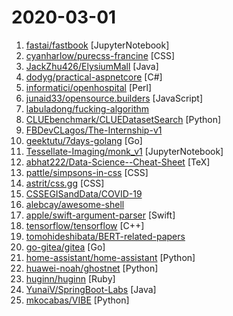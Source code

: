 # 2020-03-01

1. [fastai/fastbook](https://github.com/fastai/fastbook "Draft of the fastai book") [JupyterNotebook]
2. [cyanharlow/purecss-francine](https://github.com/cyanharlow/purecss-francine "HTML/CSS drawing in the style of an 18th-century oil painting. Hand-coded entirely in HTML & CSS.") [CSS]
3. [JackZhu426/ElysiumMall](https://github.com/JackZhu426/ElysiumMall "My Own Online Mall Project Using SpringBoot") [Java]
4. [dodyg/practical-aspnetcore](https://github.com/dodyg/practical-aspnetcore "Practical samples of aspnet core 2.1, 2.2, 3.0 and 3.1 projects you can use. Readme contains explanations on all projects.") [C#]
5. [informatici/openhospital](https://github.com/informatici/openhospital "Open Hospital is a free and open source software for healthcare data management. This repository is used to build its portable releases.") [Perl]
6. [junaid33/opensource.builders](https://github.com/junaid33/opensource.builders "Find open-source alternatives") [JavaScript]
7. [labuladong/fucking-algorithm](https://github.com/labuladong/fucking-algorithm "手把手撕LeetCode题目，扒各种算法套路的裤子，not only how，but also why. English version supported!") 
8. [CLUEbenchmark/CLUEDatasetSearch](https://github.com/CLUEbenchmark/CLUEDatasetSearch "搜索所有中文NLP数据集，附常用英文NLP数据集") [Python]
9. [FBDevCLagos/The-Internship-v1](https://github.com/FBDevCLagos/The-Internship-v1 "That is the vision of the DevC Lagos: “The Internship v1”. The program is a DevC Lagos initiative where Project Managers, Developers, and DevOps specialists are taken through a 13 week period where they build 10 real-world software products distributed into 10 teams. These products could be Enterprise Apps, SaaS, Libraries or Utilities for “real…") 
10. [geektutu/7days-golang](https://github.com/geektutu/7days-golang "7 days golang apps from scratch (web framework Gee, distributed cache GeeCache, object relational mapping ORM framework GeeORM etc) 7天用Go动手写/从零实现系列") [Go]
11. [Tessellate-Imaging/monk_v1](https://github.com/Tessellate-Imaging/monk_v1 "Monk is a low code Deep Learning tool and a unified wrapper for Computer Vision.") [JupyterNotebook]
12. [abhat222/Data-Science--Cheat-Sheet](https://github.com/abhat222/Data-Science--Cheat-Sheet "Cheat Sheets") [TeX]
13. [pattle/simpsons-in-css](https://github.com/pattle/simpsons-in-css "Simpsons characters in CSS") [CSS]
14. [astrit/css.gg](https://github.com/astrit/css.gg "500+ CSS Icons. Customizable, Retina Ready with API & NPM") [CSS]
15. [CSSEGISandData/COVID-19](https://github.com/CSSEGISandData/COVID-19 "Novel Coronavirus (COVID-19) Cases, provided by JHU CSSE") 
16. [alebcay/awesome-shell](https://github.com/alebcay/awesome-shell "A curated list of awesome command-line frameworks, toolkits, guides and gizmos. Inspired by awesome-php.") 
17. [apple/swift-argument-parser](https://github.com/apple/swift-argument-parser "Straightforward, type-safe argument parsing for Swift") [Swift]
18. [tensorflow/tensorflow](https://github.com/tensorflow/tensorflow "An Open Source Machine Learning Framework for Everyone") [C++]
19. [tomohideshibata/BERT-related-papers](https://github.com/tomohideshibata/BERT-related-papers "BERT-related papers") 
20. [go-gitea/gitea](https://github.com/go-gitea/gitea "Git with a cup of tea, painless self-hosted git service") [Go]
21. [home-assistant/home-assistant](https://github.com/home-assistant/home-assistant "🏡 Open source home automation that puts local control and privacy first") [Python]
22. [huawei-noah/ghostnet](https://github.com/huawei-noah/ghostnet "[CVPR2020] Surpassing MobileNetV3: GhostNet: More Features from Cheap Operations") [Python]
23. [huginn/huginn](https://github.com/huginn/huginn "Create agents that monitor and act on your behalf. Your agents are standing by!") [Ruby]
24. [YunaiV/SpringBoot-Labs](https://github.com/YunaiV/SpringBoot-Labs "Spring Boot 2.X 专栏更新完毕，Spring Cloud & Spring Cloud Alibaba 2.X 专栏更新中 。欢迎胖友 Star 一波") [Java]
25. [mkocabas/VIBE](https://github.com/mkocabas/VIBE "Official implementation of CVPR2020 paper VIBE: Video Inference for Human Body Pose and Shape Estimation") [Python]
